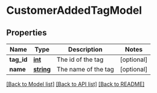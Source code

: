 # CustomerAddedTagModel

## Properties
Name | Type | Description | Notes
------------ | ------------- | ------------- | -------------
**tag_id** | [**int**](.md) | The id of the tag | [optional] 
**name** | [**string**](.md) | The name of the tag | [optional] 


[[Back to Model list]](../README.md#documentation-for-models) [[Back to API list]](../README.md#documentation-for-api-endpoints) [[Back to README]](../README.md)


